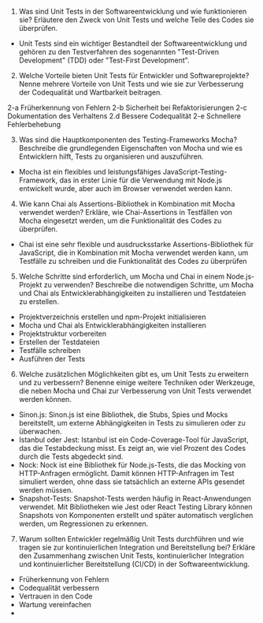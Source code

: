 1. Was sind Unit Tests in der Softwareentwicklung und wie funktionieren sie?
Erläutere den Zweck von Unit Tests und welche Teile des Codes sie überprüfen.

* Unit Tests sind ein wichtiger Bestandteil der Softwareentwicklung und gehören zu den Testverfahren des sogenannten "Test-Driven Development" (TDD) oder "Test-First Development".
  
2. Welche Vorteile bieten Unit Tests für Entwickler und Softwareprojekte?
Nenne mehrere Vorteile von Unit Tests und wie sie zur Verbesserung der Codequalität und Wartbarkeit
beitragen.

2-a Früherkennung von Fehlern
2-b Sicherheit bei Refaktorisierungen
2-c Dokumentation des Verhaltens
2.d Bessere Codequalität
2-e Schnellere Fehlerbehebung

3. Was sind die Hauptkomponenten des Testing-Frameworks Mocha?
Beschreibe die grundlegenden Eigenschaften von Mocha und wie es Entwicklern hilft, Tests zu organisieren
und auszuführen.

* Mocha ist ein flexibles und leistungsfähiges JavaScript-Testing-Framework, das in erster Linie für die Verwendung mit Node.js entwickelt wurde, aber auch im Browser verwendet werden kann. 
  
4. Wie kann Chai als Assertions-Bibliothek in Kombination mit Mocha verwendet werden?
Erkläre, wie Chai-Assertions in Testfällen von Mocha eingesetzt werden, um die Funktionalität des Codes zu
überprüfen.

* Chai ist eine sehr flexible und ausdrucksstarke Assertions-Bibliothek für JavaScript, die in Kombination mit Mocha verwendet werden kann, um Testfälle zu schreiben und die Funktionalität des Codes zu überprüfen
  

5. Welche Schritte sind erforderlich, um Mocha und Chai in einem Node.js-Projekt zu verwenden?
Beschreibe die notwendigen Schritte, um Mocha und Chai als Entwicklerabhängigkeiten zu installieren und
Testdateien zu erstellen.

* Projektverzeichnis erstellen und npm-Projekt initialisieren
* Mocha und Chai als Entwicklerabhängigkeiten installieren
* Projektstruktur vorbereiten
* Erstellen der Testdateien
* Testfälle schreiben
* Ausführen der Tests
  
6. Welche zusätzlichen Möglichkeiten gibt es, um Unit Tests zu erweitern und zu verbessern?
Benenne einige weitere Techniken oder Werkzeuge, die neben Mocha und Chai zur Verbesserung von Unit
Tests verwendet werden können.

* Sinon.js: Sinon.js ist eine Bibliothek, die Stubs, Spies und Mocks bereitstellt, um externe Abhängigkeiten in Tests zu simulieren oder zu überwachen.
* Istanbul oder Jest: Istanbul ist ein Code-Coverage-Tool für JavaScript, das die Testabdeckung misst. Es zeigt an, wie viel Prozent des Codes durch die Tests abgedeckt sind.
* Nock: Nock ist eine Bibliothek für Node.js-Tests, die das Mocking von HTTP-Anfragen ermöglicht. Damit können HTTP-Anfragen im Test simuliert werden, ohne dass sie tatsächlich an externe APIs gesendet werden müssen.
* Snapshot-Tests: Snapshot-Tests werden häufig in React-Anwendungen verwendet. Mit Bibliotheken wie Jest oder React Testing Library können Snapshots von Komponenten erstellt und später automatisch verglichen werden, um Regressionen zu erkennen.
  
7. Warum sollten Entwickler regelmäßig Unit Tests durchführen und wie tragen sie zur
kontinuierlichen Integration und Bereitstellung bei?
Erkläre den Zusammenhang zwischen Unit Tests, kontinuierlicher Integration und kontinuierlicher
Bereitstellung (CI/CD) in der Softwareentwicklung.

* Früherkennung von Fehlern 
* Codequalität verbessern
* Vertrauen in den Code
* Wartung vereinfachen
* 